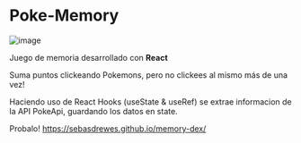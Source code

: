 # Poke-Memory
![image](https://user-images.githubusercontent.com/81722772/130336785-a6f8445d-336d-4ea1-8782-262b87f4b1bf.png)
 
Juego de memoria desarrollado con **React**

Suma puntos clickeando Pokemons, pero no clickees al mismo más de una vez!

Haciendo uso de React Hooks (useState & useRef) se extrae informacion de la API PokeApi, guardando los datos en state.

Probalo! https://sebasdrewes.github.io/memory-dex/
